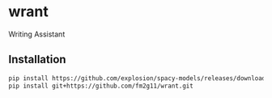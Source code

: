 # wrant
Writing Assistant

## Installation

```bash
pip install https://github.com/explosion/spacy-models/releases/download/en_core_web_sm-2.0.0/en_core_web_sm-2.0.0.tar.gz
pip install git+https://github.com/fm2g11/wrant.git
```
